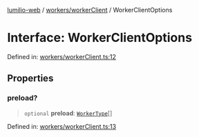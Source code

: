 [lumilio-web](../../../modules.md) / [workers/workerClient](../index.md) / WorkerClientOptions

# Interface: WorkerClientOptions

Defined in: [workers/workerClient.ts:12](https://github.com/EdwinZhanCN/Lumilio-Photos/blob/729730fd5cb8fff79935f1e81b8a78010586bf64/web/src/workers/workerClient.ts#L12)

## Properties

### preload?

> `optional` **preload**: [`WorkerType`](../type-aliases/WorkerType.md)[]

Defined in: [workers/workerClient.ts:13](https://github.com/EdwinZhanCN/Lumilio-Photos/blob/729730fd5cb8fff79935f1e81b8a78010586bf64/web/src/workers/workerClient.ts#L13)
